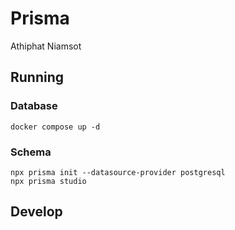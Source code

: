 # Prisma

Athiphat Niamsot

## Running
### Database
```
docker compose up -d
```
### Schema 
```
npx prisma init --datasource-provider postgresql
npx prisma studio
```

## Develop 
```bash
```